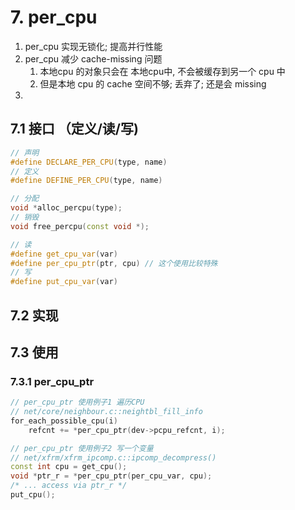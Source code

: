 # 7. per_cpu
1. per_cpu 实现无锁化; 提高并行性能
2. per_cpu 减少 cache-missing 问题
   1. 本地cpu 的对象只会在 本地cpu中, 不会被缓存到另一个 cpu 中
   2. 但是本地 cpu 的 cache 空间不够; 丢弃了; 还是会 missing
3.
## 7.1 接口 （定义/读/写)
```c++
// 声明
#define DECLARE_PER_CPU(type, name)
// 定义
#define DEFINE_PER_CPU(type, name)

// 分配
void *alloc_percpu(type);
// 销毁
void free_percpu(const void *);

// 读
#define get_cpu_var(var)
#define per_cpu_ptr(ptr, cpu) // 这个使用比较特殊
// 写
#define put_cpu_var(var)
```

## 7.2 实现
## 7.3 使用
### 7.3.1 per_cpu_ptr
```c++
// per_cpu_ptr 使用例子1 遍历CPU
// net/core/neighbour.c::neightbl_fill_info
for_each_possible_cpu(i)
    refcnt += *per_cpu_ptr(dev->pcpu_refcnt, i);

// per_cpu_ptr 使用例子2 写一个变量
// net/xfrm/xfrm_ipcomp.c::ipcomp_decompress()
const int cpu = get_cpu();
void *ptr_r = *per_cpu_ptr(per_cpu_var, cpu);
/* ... access via ptr_r */
put_cpu();
```
